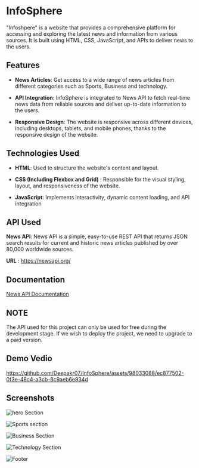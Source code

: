 
# InfoSphere

"Infoshpere" is a website that provides a comprehensive platform for accessing and exploring the latest news and information from various sources. It is built using HTML, CSS, JavaScript, and APIs to deliver news to the users.
 
 ## Features

- **News Articles**: Get access to a wide range of news articles from different categories such as Sports, Business and technology.

- **API Integration**: InfoSphere is integrated to News API to fetch real-time news data from reliable sources and deliver up-to-date information to the users.

- **Responsive Design**: The website is responsive across different devices, including desktops, tablets, and mobile phones, thanks to the responsive design of the website.

## Technologies Used

- **HTML**: Used to structure the website's content and layout.

- **CSS (Including Flexbox and Grid)** : Responsible for the visual styling, layout, and responsiveness of the website.

- **JavaScript**: Implements interactivity, dynamic content loading, and API integration

## API Used

**News API**: News API is a simple, easy-to-use REST API that returns JSON search results for current and historic news articles published by over 80,000 worldwide sources.

**URL** : https://newsapi.org/



## Documentation

[News API Documentation](https://newsapi.org/docs)


## NOTE
The API used for this project can only be used for free during the development stage. If we wish to deploy the project, we need to upgrade to a paid version.

## Demo Vedio

https://github.com/Deepakr07/InfoSphere/assets/98033088/ec877502-0f3e-48c4-a3cb-8c9aeb6e934d




## Screenshots

![hero Section](https://github.com/Deepakr07/InfoSphere/assets/98033088/224a9d6b-5c8c-437f-915e-718bdc999afe)



![Sports section](https://github.com/Deepakr07/InfoSphere/assets/98033088/e9c6ec2e-9efe-4359-8b97-aeac72f9a956)



![Business Section](https://github.com/Deepakr07/InfoSphere/assets/98033088/022a8282-a59c-4dfc-a7c5-32ec0e2f774c)



![Technology Section](https://github.com/Deepakr07/InfoSphere/assets/98033088/8455efa1-43c0-49f3-a4a8-edf6ee079ce8)



![Footer](https://github.com/Deepakr07/InfoSphere/assets/98033088/009a5ba0-22e5-40ac-ab62-ee28c658428e)





